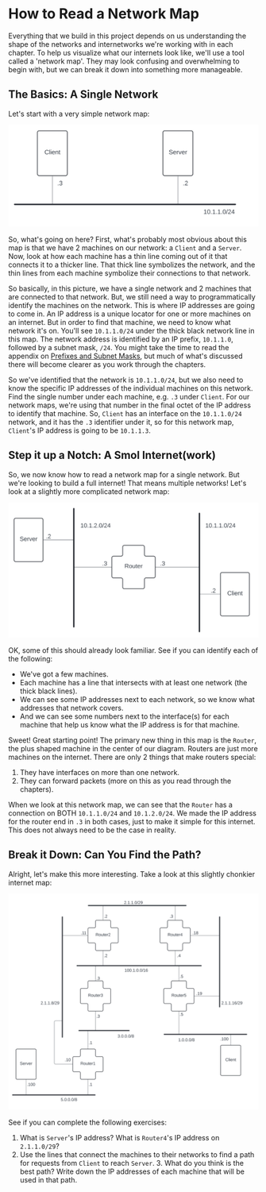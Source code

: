 # How to Read a Network Map

Everything that we build in this project depends on us understanding the shape of the networks and internetworks we're working with in each chapter. To help us visualize what our internets look like, we'll use a tool called a 'network map'. They may look confusing and overwhelming to begin with, but we can break it down into something more manageable.

## The Basics: A Single Network

Let's start with a very simple network map:

[![basic network map][basic network map]][basic network map]

So, what's going on here? First, what's probably most obvious about this map is that we have 2 machines on our network: a `Client` and a `Server`. Now, look at how each machine has a thin line coming out of it that connects it to a thicker line. That thick line symbolizes the network, and the thin lines from each machine symbolize their connections to that network.

So basically, in this picture, we have a single network and 2 machines that are connected to that network. But, we still need a way to programmatically identify the machines on the network. This is where IP addresses are going to come in. An IP address is a unique locator for one or more machines on an internet. But in order to find that machine, we need to know what network it's on. You'll see `10.1.1.0/24` under the thick black network line in this map. The network address is identified by an IP prefix, `10.1.1.0`, followed by a subnet mask, `/24`. You might take the time to read the appendix on [Prefixes and Subnet Masks](prefixes-and-subnet-masks.md), but much of what's discussed there will become clearer as you work through the chapters.

So we've identified that the network is `10.1.1.0/24`, but we also need to know the specific IP addresses of the individual machines on this network. Find the single number under each machine, e.g. `.3` under `Client`. For our network maps, we're using that number in the final octet of the IP address to identify that machine. So, `Client` has an interface on the `10.1.1.0/24` network, and it has the `.3` identifier under it, so for this network map, `Client`'s IP address is going to be `10.1.1.3`.

## Step it up a Notch: A Smol Internet(work)

So, we now know how to read a network map for a single network. But we're looking to build a full internet! That means multiple networks! Let's look at a slightly more complicated network map:

[![smol internet map][smol internet map]][smol internet map]

OK, some of this should already look familiar. See if you can identify each of the following:

- We've got a few machines.
- Each machine has a line that intersects with at least one network (the thick black lines).
- We can see some IP addresses next to each network, so we know what addresses that network covers.
- And we can see some numbers next to the interface(s) for each machine that help us know what the IP address is for that machine.

Sweet! Great starting point! The primary new thing in this map is the `Router`, the plus shaped machine in the center of our diagram. Routers are just more machines on the internet. There are only 2 things that make routers special:

1. They have interfaces on more than one network.
2. They can forward packets (more on this as you read through the chapters).

When we look at this network map, we can see that the `Router` has a connection on BOTH `10.1.1.0/24` and `10.1.2.0/24`. We made the IP address for the router end in `.3` in both cases, just to make it simple for this internet. This does not always need to be the case in reality.

## Break it Down: Can You Find the Path?

Alright, let's make this more interesting. Take a look at this slightly chonkier internet map:

[![chonky internet map][chonky internet map]][chonky internet map]

See if you can complete the following exercises:

1. What is `Server`'s IP address? What is `Router4`'s IP address on `2.1.1.0/29`?
2. Use the lines that connect the machines to their networks to find a path for requests from `Client` to reach `Server`. 3. What do you think is the best path? Write down the IP addresses of each machine that will be used in that path.

<!-- Links, reference style, inside docset -->
[basic network map]:         ../img/network-maps/basic-network-map.svg
                             "Basic Network Map"

[smol internet map]:         ../img/network-maps/smol-internet-network-map.svg
                             "A Smol Internet Network Map"

[chonky internet map]:       ../img/network-maps/internet-chonk-network-map.svg
                             "A Chonky Internet Network Map"

<!-- end of file -->
